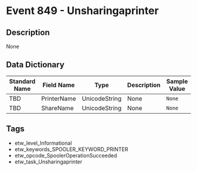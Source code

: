 # Event 849 - Unsharingaprinter

## Description
None

## Data Dictionary
|Standard Name|Field Name|Type|Description|Sample Value|
|---|---|---|---|---|
|TBD|PrinterName|UnicodeString|None|`None`|
|TBD|ShareName|UnicodeString|None|`None`|

## Tags
* etw_level_Informational
* etw_keywords_SPOOLER_KEYWORD_PRINTER
* etw_opcode_SpoolerOperationSucceeded
* etw_task_Unsharingaprinter